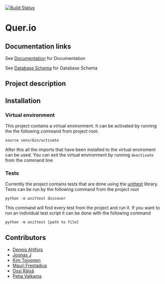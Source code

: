 [![Build Status](https://travis-ci.org/Quer-io/Quer.io.svg?branch=master)](https://travis-ci.org/Quer-io/Quer.io)

# Quer.io

## Documentation links
See [Documentation](https://github.com/Quer-io/Quer.io/tree/master/documentation/) for Documentation

See [Database Schema](https://github.com/Quer-io/Quer.io/tree/master/documentation/database/schema.md) for Database Schema

## Project description


## Installation

### Virtual environment
This project contains a virtual environment. It can be activated by running the the following command from project root:

`source venv/bin/activate`

After this all the imports that have been installed to the virtual enviroment can be used. You can exit the virtual environment by running `deactivate` from the command line

### Tests
Currently the project contains tests that are done using the [unittest](https://docs.python.org/3/library/unittest.html) library. Tests can be run by the following command from the project root

`python -m unittest discover`

This command will find every test from the project and run it. If you want to run an individual test script it can be done with the following command

`python -m unittest [path to file]` 


## Contributors
- [Dennis Ahlfors](https://github.com/Dforssi)
- [Joonas J]()
- [Kim Toivonen](https://github.com/ConstantKrieg)
- [Mauri Frestadius](https://github.com/Suidat)
- [Ossi Räisä](https://github.com/oraisa)
- [Petja Valkama]()
